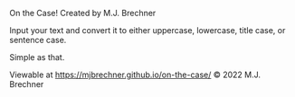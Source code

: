 On the Case!
Created by M.J. Brechner

Input your text and convert it to either uppercase, lowercase, title case, or sentence case.

Simple as that.

Viewable at https://mjbrechner.github.io/on-the-case/
© 2022 M.J. Brechner